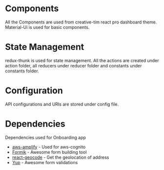 # Components
All the Components are used from creative-tim react pro dashboard theme. Material-Ui is used for basic components.

# State Management
redux-thunk is used for state management. All the actions are created under action folder, all reducers under reducer folder and constants under constants folder.

# Configuration
API configurations and URIs are stored under config file.
# Dependencies

Dependencies used for Onboarding app
 * [aws-amplify](https://aws-amplify.github.io/) - Used for aws-cognito
* [Formik](https://github.com/jaredpalmer/formik) - Awesome form building tool
* [react-geocode](https://www.npmjs.com/package/react-geocode) - Get the geolocation of address
* [Yup](https://www.npmjs.com/package/yup) - Awesome form validations 
